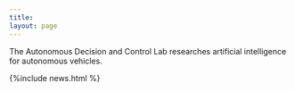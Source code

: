 ```yaml
---
title:
layout: page
---
```


The Autonomous Decision and Control Lab researches artificial intelligence for autonomous vehicles.

{%include news.html %}